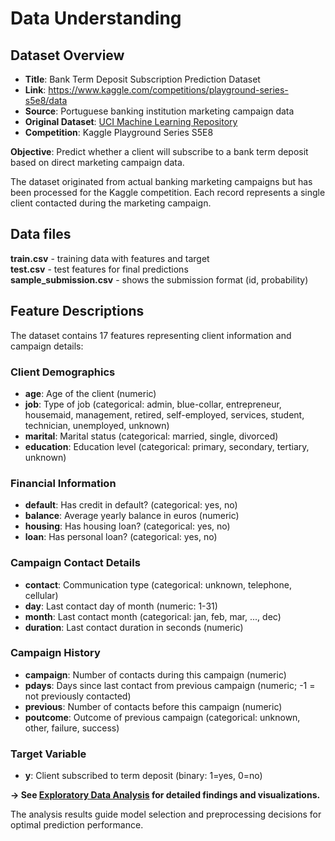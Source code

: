 # Data Understanding

## Dataset Overview

- **Title**: Bank Term Deposit Subscription Prediction Dataset
- **Link**: https://www.kaggle.com/competitions/playground-series-s5e8/data
- **Source**: Portuguese banking institution marketing campaign data  
- **Original Dataset**: [UCI Machine Learning Repository](https://www.kaggle.com/datasets/sushant097/bank-marketing-dataset-full)
- **Competition**: Kaggle Playground Series S5E8  

**Objective**: Predict whether a client will subscribe to a bank term deposit based on direct marketing campaign data.

The dataset originated from actual banking marketing campaigns but has been processed for the Kaggle competition. Each record represents a single client contacted during the marketing campaign.

## Data files

**train.csv** - training data with features and target  
**test.csv** - test features for final predictions  
**sample_submission.csv** - shows the submission format (id, probability)

## Feature Descriptions

The dataset contains 17 features representing client information and campaign details:

### Client Demographics
- **age**: Age of the client (numeric)
- **job**: Type of job (categorical: admin, blue-collar, entrepreneur, housemaid, management, retired, self-employed, services, student, technician, unemployed, unknown)
- **marital**: Marital status (categorical: married, single, divorced)
- **education**: Education level (categorical: primary, secondary, tertiary, unknown)

### Financial Information
- **default**: Has credit in default? (categorical: yes, no)
- **balance**: Average yearly balance in euros (numeric)
- **housing**: Has housing loan? (categorical: yes, no)
- **loan**: Has personal loan? (categorical: yes, no)

### Campaign Contact Details
- **contact**: Communication type (categorical: unknown, telephone, cellular)
- **day**: Last contact day of month (numeric: 1-31)
- **month**: Last contact month (categorical: jan, feb, mar, ..., dec)
- **duration**: Last contact duration in seconds (numeric)

### Campaign History
- **campaign**: Number of contacts during this campaign (numeric)
- **pdays**: Days since last contact from previous campaign (numeric; -1 = not previously contacted)
- **previous**: Number of contacts before this campaign (numeric)
- **poutcome**: Outcome of previous campaign (categorical: unknown, other, failure, success)

### Target Variable
- **y**: Client subscribed to term deposit (binary: 1=yes, 0=no)
  
**→ See [Exploratory Data Analysis](eda.md) for detailed findings and visualizations.**

The analysis results guide model selection and preprocessing decisions for optimal prediction performance.